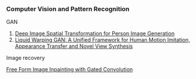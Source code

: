 
### Computer Vision and Pattern Recognition


GAN

1. [Deep Image Spatial Transformation for Person Image Generation](https://arxiv.org/abs/2003.00696)
2. [Liquid Warping GAN: A Unified Framework for Human Motion Imitation, Appearance Transfer and Novel View Synthesis](https://arxiv.org/abs/1909.12224)



Image recovery


[Free Form Image Inpainting with Gated Convolution](https://arxiv.org/pdf/1806.03589)

